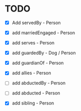 # TODO
- [x] Add servedBy - Person
- [x] add marriedEngaged - Person
- [x] add serves - Person
- [x] add guardedBy - Dog / Person
- [x] add guardianOf - Person
- [x] add allies - Person
- [ ] add abductedBy - Person
- [ ] add abducted - Person
- [x] add sibling - Person

